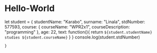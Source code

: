 # Hello-World
let student = {
    studentName: "Karabo",
    surname: "Linala",
    stdNumber: 577593,
    course: {
        courseName: "WPR2x1",
        courseDescription: "programming"
    },
    age: 22,
    text: function(){
        return `${student.studentName} studies ${student.courseName}`
    }
}
console.log(student.stdNumber)

    }
